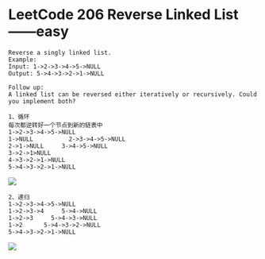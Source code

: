 # LeetCode 206 Reverse Linked List——easy

```
Reverse a singly linked list.
Example:
Input: 1->2->3->4->5->NULL
Output: 5->4->3->2->1->NULL

Follow up:
A linked list can be reversed either iteratively or recursively. Could you implement both?
```

```
1、循环
每次都逆转好一个节点到新的链表中
1->2->3->4->5->NULL
1->NULL          2->3->4->5->NULL
2->1->NULL     3->4->5->NULL
3->2->1>NULL
4->3->2->1->NULL
5->4->3->2->1->NULL

```
![](https://github.com/only-you/interview/blob/master/picture/206-1.png)

```
2、递归
1->2->3->4->5->NULL
1->2->3->4     5->4->NULL
1->2->3     5->4->3->NULL
1->2      5->4->3->2->NULL
5->4->3->2->1->NULL
```
![](https://github.com/only-you/interview/blob/master/picture/206-2.png)
